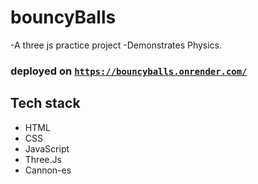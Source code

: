 # bouncyBalls
-A three js practice project
-Demonstrates Physics.

### deployed on [`https://bouncyballs.onrender.com/`](https://bouncyballs.onrender.com/)

## Tech stack
- HTML
- CSS
- JavaScript
- Three.Js
- Cannon-es
